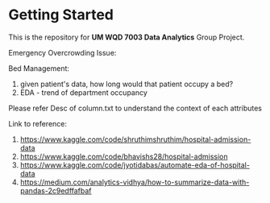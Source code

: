 # Getting Started

This is the repository for <b>UM WQD 7003 Data Analytics</b> Group Project.

Emergency Overcrowding Issue:

Bed Management:
1. given patient's data, how long would that patient occupy a bed?
2. EDA - trend of department occupancy

Please refer Desc of column.txt to understand the context of each attributes

Link to reference:
1. https://www.kaggle.com/code/shruthimshruthim/hospital-admission-data
2. https://www.kaggle.com/code/bhavishs28/hospital-admission
3. https://www.kaggle.com/code/jyotidabas/automate-eda-of-hospital-data
4. https://medium.com/analytics-vidhya/how-to-summarize-data-with-pandas-2c9edffafbaf